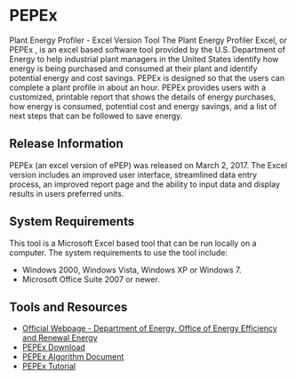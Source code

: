 # PEPEx
Plant Energy Profiler - Excel Version Tool
The Plant Energy Profiler Excel, or PEPEx , is an excel based software tool provided by the U.S. Department of Energy to help industrial plant managers in the United States identify how energy is being purchased and consumed at their plant and identify potential energy and cost savings. PEPEx is designed so that the users can complete a plant profile in about an hour. PEPEx provides users with a customized, printable report that shows the details of energy purchases, how energy is consumed, potential cost and energy savings, and a list of next steps that can be followed to save energy.

## Release Information
PEPEx (an excel version of ePEP) was released on March 2, 2017. The Excel version includes an improved user interface, streamlined data entry process, an improved report page and the ability to input data and display results in users preferred units.

## System Requirements
This tool is a Microsoft Excel based tool that can be run locally on a computer. The system requirements to use the tool include:
* Windows 2000, Windows Vista, Windows XP or Windows 7.
* Microsoft Office Suite 2007 or newer.

## Tools and Resources
* [Official Webpage - Department of Energy, Office of Energy Efficiency and Renewal Energy](https://energy.gov/eere/amo/downloads/plant-energy-profiler-excel)
* [PEPEx Download](https://github.com/ORNL-AMO/PEPEx/releases/download/v1.0.1/PEPEx.Tool.xlsm)
* [PEPEx Algorithm Document](https://github.com/ORNL-AMO/PEPEx/releases/download/v1.0.1/PEPEx.Algorithm.v1.01.docx)
* [PEPEx Tutorial](https://github.com/ORNL-AMO/PEPEx/releases/download/v1.0.1/PEPEx.Tutorial.pdf)
